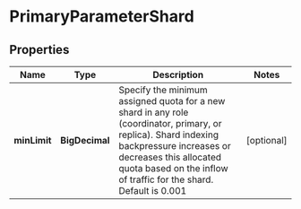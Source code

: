 

# PrimaryParameterShard


## Properties

| Name | Type | Description | Notes |
|------------ | ------------- | ------------- | -------------|
|**minLimit** | **BigDecimal** | Specify the minimum assigned quota for a new shard in any role (coordinator, primary, or replica). Shard indexing backpressure increases or decreases this allocated quota based on the inflow of traffic for the shard. Default is 0.001 |  [optional] |



